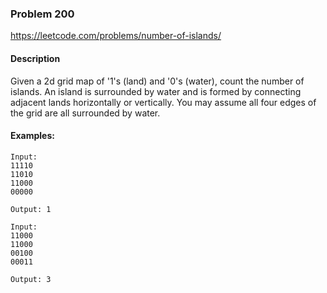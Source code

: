 ### Problem 200
https://leetcode.com/problems/number-of-islands/

#### Description
Given a 2d grid map of '1's (land) and '0's (water), count the number of islands. An island is surrounded by water and is formed by connecting adjacent lands horizontally or vertically. You may assume all four edges of the grid are all surrounded by water.

#### Examples:
```
Input:
11110
11010
11000
00000

Output: 1
```

```
Input:
11000
11000
00100
00011

Output: 3
```